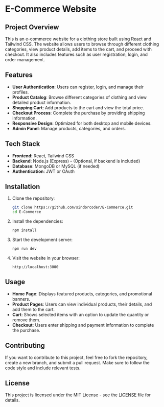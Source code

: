 # E-Commerce Website

## Project Overview

This is an e-commerce website for a clothing store built using React and Tailwind CSS. The website allows users to browse through different clothing categories, view product details, add items to the cart, and proceed with checkout. It also includes features such as user registration, login, and order management.

## Features

- **User Authentication**: Users can register, login, and manage their profiles.
- **Product Catalog**: Browse different categories of clothing and view detailed product information.
- **Shopping Cart**: Add products to the cart and view the total price.
- **Checkout Process**: Complete the purchase by providing shipping information.
- **Responsive Design**: Optimized for both desktop and mobile devices.
- **Admin Panel**: Manage products, categories, and orders.

## Tech Stack

- **Frontend**: React, Tailwind CSS
- **Backend**: Node.js (Express) - (Optional, if backend is included)
- **Database**: MongoDB or MySQL (if needed)
- **Authentication**: JWT or OAuth

## Installation

1. Clone the repository:

   ```bash
   git clone https://github.com/sindorcoder/E-Commerce.git
   cd E-Commerce
   ```

2. Install the dependencies:

   ```bash
   npm install
   ```

3. Start the development server:

   ```bash
   npm run dev
   ```

4. Visit the website in your browser:
   ```
   http://localhost:3000
   ```

## Usage

- **Home Page**: Displays featured products, categories, and promotional banners.
- **Product Pages**: Users can view individual products, their details, and add them to the cart.
- **Cart**: Shows selected items with an option to update the quantity or remove them.
- **Checkout**: Users enter shipping and payment information to complete the purchase.

## Contributing

If you want to contribute to this project, feel free to fork the repository, create a new branch, and submit a pull request. Make sure to follow the code style and include relevant tests.

## License

This project is licensed under the MIT License - see the [LICENSE](LICENSE) file for details.
